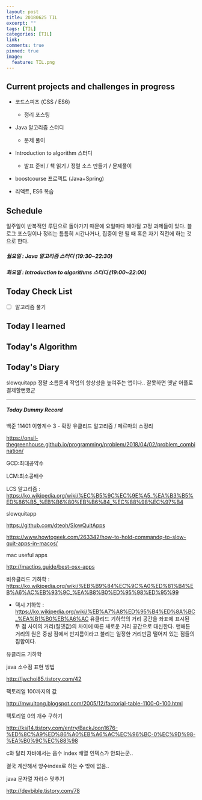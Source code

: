 ```yaml
---
layout: post
title: 20180625 TIL
excerpt: ""
tags: [TIL]
categories: [TIL]
link:
comments: true
pinned: true
image:
  feature: TIL.png
---
```


## Current projects and challenges in progress

- 코드스피츠 (CSS / ES6)

  - 정리 포스팅

- Java 알고리즘 스터디 

  - 문제 풀이

- Introduction to algorithm 스터디

  - 발표 준비 / 책 읽기 / 정렬 소스 만들기 / 문제풀이

- boostcourse 프로젝트 (Java+Spring)

- 리액트, ES6 복습

  

## Schedule

일주일이 반복적인 루틴으로 돌아가기 때문에 요일마다 해야될 고정 과제들이 있다. 블로그 포스팅이나 정리는 틈틈히 시간나거나, 집중이 안 될 때 혹은 자기 직전에 하는 것으로 한다.

##### 월요일 : Java 알고리즘 스터디  (19:30~22:30)

##### 화요일 : Introduction to algorithms 스터디 (19:00~22:00)

## Today Check List

- [ ] 알고리즘 풀기

## Today I learned



## Today's Algorithm



## Today's Diary

slowquitapp 정말 소름돋게 작업의 향상성을 높여주는 앱이다.. 잘못하면 옛날 어플로 결제할뻔했군



---

##### Today Dummy Record

백준 11401 이항계수 3 - 확장 유클리드 알고리즘 / 페르마의 소정리

https://onsil-thegreenhouse.github.io/programming/problem/2018/04/02/problem_combination/

GCD:최대공약수

LCM:최소공배수

LCS 알고리즘 : https://ko.wikipedia.org/wiki/%EC%B5%9C%EC%9E%A5_%EA%B3%B5%ED%86%B5_%EB%B6%80%EB%B6%84_%EC%88%98%EC%97%B4



slowquitapp

https://github.com/dteoh/SlowQuitApps

https://www.howtogeek.com/263342/how-to-hold-commandq-to-slow-quit-apps-in-macos/



mac useful apps

http://mactips.guide/best-osx-apps



비유클리드 기하학 : https://ko.wikipedia.org/wiki/%EB%B9%84%EC%9C%A0%ED%81%B4%EB%A6%AC%EB%93%9C_%EA%B8%B0%ED%95%98%ED%95%99

* 택시 기하학 : https://ko.wikipedia.org/wiki/%EB%A7%A8%ED%95%B4%ED%8A%BC_%EA%B1%B0%EB%A6%AC
  유클리드 기하학의 거리 공간을 좌표에 표시된 두 점 사이의 거리(절댓값)의 차이에 따른 새로운 거리 공간으로 대신한다.
  맨해튼 거리의 원은 중심 점에서 반지름이라고 불리는 일정한 거리만큼 떨어져 있는 점들의 집합이다. 
  

유클리드 기하학



java 소수점 표현 방법

http://jwchoi85.tistory.com/42



팩토리얼 100까지의 값

http://mwultong.blogspot.com/2005/12/factorial-table-1100-0-100.html



팩토리얼 0의 개수 구하기

http://ksj14.tistory.com/entry/BackJoon1676-%ED%8C%A9%ED%86%A0%EB%A6%AC%EC%96%BC-0%EC%9D%98-%EA%B0%9C%EC%88%98 



c와 달리 자바에서는 음수 index 배열 인덱스가 안되는군..

결국 계산해서 양수index로 하는 수 밖에 없음..



java 문자열 자리수 맞추기

http://devbible.tistory.com/78
